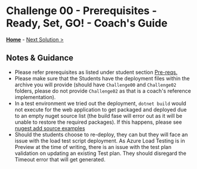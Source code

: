 # Challenge 00 - Prerequisites - Ready, Set, GO! - Coach's Guide 

**[Home](./README.md)** - [Next Solution >](./Solution-01.md)

## Notes & Guidance

- Please refer prerequisites as listed under student section [Pre-reqs.](../Student/00-prereqs.md)
- Please make sure that the Students have the deployment files within the archive you will provide (should have `Challenge00` and `Challenge02` folders, please do not provide `Challenge02` as that is a coach's reference implementation).
- In a test environment we tried out the deployment, `dotnet build` would not execute for the web application to get packaged and deployed due to an empty nuget source list (the build fase will error out as it will be unable to restore the required packages). If this happens, please see [nugest add source examples](https://docs.microsoft.com/en-us/dotnet/core/tools/dotnet-nuget-add-source#examples)
- Should the students choose to re-deploy, they can but they will face an issue with the load test script deployment. As Azure Load Testing is in Preview at the time of writing, there is an issue with the test plan validation on updating an existing Test plan. They should disregard the Timeout error that will get generated.